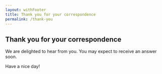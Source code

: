 ```yaml
---
layout: withFooter
title: Thank you for your correspondence
permalink: /thank-you
---
```

## Thank you for your correspondence
We are delighted to hear from you. You may expect to receive an answer soon.

Have a nice day!